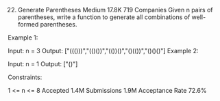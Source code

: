22. Generate Parentheses
Medium
17.8K
719
Companies
Given n pairs of parentheses, write a function to generate all combinations of well-formed parentheses.

 

Example 1:

Input: n = 3
Output: ["((()))","(()())","(())()","()(())","()()()"]
Example 2:

Input: n = 1
Output: ["()"]
 

Constraints:

1 <= n <= 8
Accepted
1.4M
Submissions
1.9M
Acceptance Rate
72.6%
